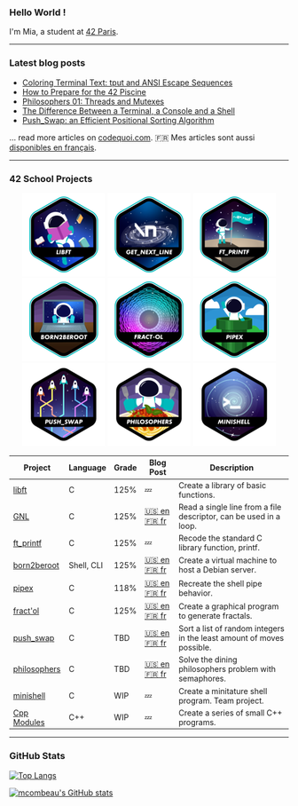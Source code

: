 ### Hello World !

I'm Mia, a student at [42 Paris](https://42.fr/en/homepage/).

---

### Latest blog posts

<!-- BLOG-POST-LIST:START -->
- [Coloring Terminal Text: tput and ANSI Escape Sequences](https://www.codequoi.com/en/coloring-terminal-text-tput-and-ansi-escape-sequences/)
- [How to Prepare for the 42 Piscine](https://www.codequoi.com/en/how-to-prepare-for-the-42-piscine/)
- [Philosophers 01: Threads and Mutexes](https://www.codequoi.com/en/philosophers-01-threads-and-mutexes/)
- [The Difference Between a Terminal, a Console and a Shell](https://www.codequoi.com/en/difference-between-terminal-console-and-shell/)
- [Push_Swap: an Efficient Positional Sorting Algorithm](https://www.codequoi.com/en/push_swap-efficient-positional-sorting-algorithm/)
<!-- BLOG-POST-LIST:END -->
... read more articles on [codequoi.com](https://www.codequoi.com/en/home-english/). :fr: Mes articles sont aussi [disponibles en français](https://www.codequoi.com).

---

### 42 School Projects
<div align="center">

<a href="https://github.com/mcombeau/libft">![42 Badge](https://github.com/mcombeau/mcombeau/blob/main/42_badges/libfte.png)</a>
<a href="https://github.com/mcombeau/get_next_line">![42 Badge](https://github.com/mcombeau/mcombeau/blob/main/42_badges/get_next_linee.png)</a>
<a href="https://github.com/mcombeau/ft_printf">![42 Badge](https://github.com/mcombeau/mcombeau/blob/main/42_badges/ft_printfe.png)</a>
<a href="https://github.com/mcombeau/Born2beroot">![42 Badge](https://github.com/mcombeau/mcombeau/blob/main/42_badges/born2beroote.png)</a>
<a href="https://github.com/mcombeau/fract-ol">![42 Badge](https://github.com/mcombeau/mcombeau/blob/main/42_badges/fract-ole.png)</a>
<a href="https://github.com/mcombeau/pipex">![42 Badge](https://github.com/mcombeau/mcombeau/blob/main/42_badges/pipexe.png)</a>
<a href="https://github.com/mcombeau/push_swap">![42 Badge](https://github.com/mcombeau/mcombeau/blob/main/42_badges/push_swapn.png)</a>
<a href="https://github.com/mcombeau/philosophers">![42 Badge](https://github.com/mcombeau/mcombeau/blob/main/42_badges/philosophersn.png)</a>
<a href="https://github.com/mcombeau/minishell">![42 Badge](https://github.com/mcombeau/mcombeau/blob/main/42_badges/minishelln.png)</a>

<!-- 
<a href="">![42 Badge](https://github.com/mcombeau/mcombeau/blob/main/42_badges/so_longn.png)</a>
<a href="">![42 Badge](https://github.com/mcombeau/mcombeau/blob/main/42_badges/fdfn.png)</a> 
<a href="">![42 Badge](https://github.com/mcombeau/mcombeau/blob/main/42_badges/minitalkn.png)</a>
<a href="">![42 Badge](https://github.com/mcombeau/mcombeau/blob/main/42_badges/cppn.png)</a>
<a href="">![42 Badge](https://github.com/mcombeau/mcombeau/blob/main/42_badges/netpracticen.png)</a>
<a href="">![42 Badge](https://github.com/mcombeau/mcombeau/blob/main/42_badges/cub3dn.png)</a>
<a href="">![42 Badge](https://github.com/mcombeau/mcombeau/blob/main/42_badges/minirtn.png)</a>
<a href="">![42 Badge](https://github.com/mcombeau/mcombeau/blob/main/42_badges/ft_containersn.png)</a>
<a href="">![42 Badge](https://github.com/mcombeau/mcombeau/blob/main/42_badges/ft_servicesn.png)</a>
<a href="">![42 Badge](https://github.com/mcombeau/mcombeau/blob/main/42_badges/inceptionn.png)</a>
<a href="">![42 Badge](https://github.com/mcombeau/mcombeau/blob/main/42_badges/webservn.png)</a>
<a href="">![42 Badge](https://github.com/mcombeau/mcombeau/blob/main/42_badges/ft_ircn.png)</a>
<a href="">![42 Badge](https://github.com/mcombeau/mcombeau/blob/main/42_badges/ft_transcendencen.png)</a>
<a href="">![42 Badge](https://github.com/mcombeau/mcombeau/blob/main/42_badges/common_coren.png)</a>
-->

</div>

| Project                                                  |  Language  | Grade| Blog Post                                                                                                                                                                       | Description                                                           |
|----------------------------------------------------------|------------|------|---------------------------------------------------------------------------------------------------------------------------------------------------------------------------------|-----------------------------------------------------------------------|
| [libft](https://github.com/mcombeau/libft)               | C          | 125% | :zzz:                                                                                                                                                                           | Create a library of basic functions.                                  |
| [GNL](https://github.com/mcombeau/get_next_line)         | C          | 125% | [:us: en](https://www.codequoi.com/en/42-get_next_line-project/) [:fr: fr](https://www.codequoi.com/42-get_next_line/)                                                          | Read a single line from a file descriptor, can be used in a loop.     |
| [ft_printf](https://github.com/mcombeau/ft_printf)       | C          | 125% | :zzz:                                                                                                                                                                           | Recode the standard C library function, printf.                       |
| [born2beroot](https://github.com/mcombeau/Born2beroot)   | Shell, CLI | 125% | [:us: en](https://www.codequoi.com/en/born2beroot-01-creating-a-debian-virtual-machine/) [:fr: fr](https://www.codequoi.com/born2beroot-01-creer-une-machine-virtuelle-debian/) | Create a virtual machine to host a Debian server.                     |
| [pipex](https://github.com/mcombeau/pipex)               | C          | 118% | [:us: en](https://www.codequoi.com/en/pipex-reproducing-the-pipe-operator-in-c/) [:fr: fr](https://www.codequoi.com/pipex-reproduire-operateur-pipe-en-c/)                      | Recreate the shell pipe behavior.                                     |
| [fract'ol](https://github.com/mcombeau/fract-ol)         | C          | 125% | [:us: en](https://www.codequoi.com/en/fract-ol-generating-fractals-in-c/) [:fr: fr](https://www.codequoi.com/fract-ol-generer-des-fractales-en-c/)                              | Create a graphical program to generate fractals.                      |
| [push_swap](https://github.com/mcombeau/push_swap)       | C          | TBD  | [:us: en](https://www.codequoi.com/en/push_swap-efficient-positional-sorting-algorithm/) [:fr: fr](https://www.codequoi.com/push_swap-algorithme-de-tri-positionel-efficace/)   | Sort a list of random integers in the least amount of moves possible. |
| [philosophers](https://github.com/mcombeau/philosophers) | C          | TBD  | [:us: en](https://www.codequoi.com/en/philosophers-01-threads-and-mutexes/) [:fr: fr](https://www.codequoi.com/philosophers-01-threads-et-mutex/)                               | Solve the dining philosophers problem with semaphores.                |
| [minishell](https://github.com/mcombeau/minishell)       | C          | WIP  | :zzz:                                                                                                                                                                           | Create a minitature shell program. Team project.                      |
| [Cpp Modules](https://github.com/mcombeau/Cpp_Modules)   | C++        | WIP  | :zzz:                                                                                                                                                                           | Create a series of small C++ programs.                                |


---

### GitHub Stats

[![Top Langs](https://github-readme-stats.vercel.app/api/top-langs/?username=mcombeau&hide=java,html,css&layout=compact&theme=tokyonight)](https://github.com/anuraghazra/github-readme-stats)

[![mcombeau's GitHub stats](https://github-readme-stats.vercel.app/api?username=mcombeau&theme=tokyonight&show_icons=true)](https://github.com/anuraghazra/github-readme-stats)

<!--
**mcombeau/mcombeau** is a ✨ _special_ ✨ repository because its `README.md` (this file) appears on your GitHub profile.

Here are some ideas to get you started:

- 🔭 I’m currently working on ...
- 🌱 I’m currently learning ...
- 👯 I’m looking to collaborate on ...
- 🤔 I’m looking for help with ...
- 💬 Ask me about ...
- 📫 How to reach me: ...
- 😄 Pronouns: ...
- ⚡ Fun fact: ...
-->
